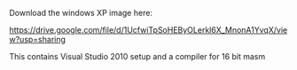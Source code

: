 Download the windows XP image here:

https://drive.google.com/file/d/1UcfwiTpSoHEByOLerkl6X_MnonA1YvqX/view?usp=sharing

This contains Visual Studio 2010 setup and a compiler for 16 bit masm
